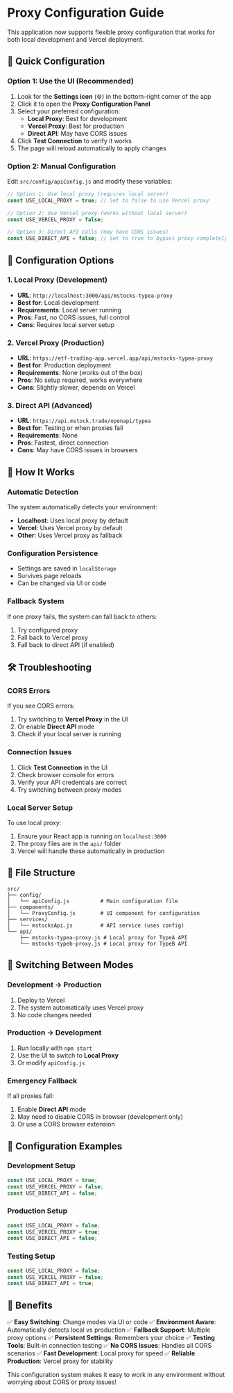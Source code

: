 # Proxy Configuration Guide

This application now supports flexible proxy configuration that works for both local development and Vercel deployment.

## 🎯 **Quick Configuration**

### **Option 1: Use the UI (Recommended)**
1. Look for the **Settings icon** (⚙️) in the bottom-right corner of the app
2. Click it to open the **Proxy Configuration Panel**
3. Select your preferred configuration:
   - **Local Proxy**: Best for development
   - **Vercel Proxy**: Best for production
   - **Direct API**: May have CORS issues
4. Click **Test Connection** to verify it works
5. The page will reload automatically to apply changes

### **Option 2: Manual Configuration**
Edit `src/config/apiConfig.js` and modify these variables:

```javascript
// Option 1: Use local proxy (requires local server)
const USE_LOCAL_PROXY = true; // Set to false to use Vercel proxy

// Option 2: Use Vercel proxy (works without local server)
const USE_VERCEL_PROXY = false;

// Option 3: Direct API calls (may have CORS issues)
const USE_DIRECT_API = false; // Set to true to bypass proxy completely
```

## 🔧 **Configuration Options**

### **1. Local Proxy (Development)**
- **URL**: `http://localhost:3000/api/mstocks-typea-proxy`
- **Best for**: Local development
- **Requirements**: Local server running
- **Pros**: Fast, no CORS issues, full control
- **Cons**: Requires local server setup

### **2. Vercel Proxy (Production)**
- **URL**: `https://etf-trading-app.vercel.app/api/mstocks-typea-proxy`
- **Best for**: Production deployment
- **Requirements**: None (works out of the box)
- **Pros**: No setup required, works everywhere
- **Cons**: Slightly slower, depends on Vercel

### **3. Direct API (Advanced)**
- **URL**: `https://api.mstock.trade/openapi/typea`
- **Best for**: Testing or when proxies fail
- **Requirements**: None
- **Pros**: Fastest, direct connection
- **Cons**: May have CORS issues in browsers

## 🚀 **How It Works**

### **Automatic Detection**
The system automatically detects your environment:
- **Localhost**: Uses local proxy by default
- **Vercel**: Uses Vercel proxy by default
- **Other**: Uses Vercel proxy as fallback

### **Configuration Persistence**
- Settings are saved in `localStorage`
- Survives page reloads
- Can be changed via UI or code

### **Fallback System**
If one proxy fails, the system can fall back to others:
1. Try configured proxy
2. Fall back to Vercel proxy
3. Fall back to direct API (if enabled)

## 🛠️ **Troubleshooting**

### **CORS Errors**
If you see CORS errors:
1. Try switching to **Vercel Proxy** in the UI
2. Or enable **Direct API** mode
3. Check if your local server is running

### **Connection Issues**
1. Click **Test Connection** in the UI
2. Check browser console for errors
3. Verify your API credentials are correct
4. Try switching between proxy modes

### **Local Server Setup**
To use local proxy:
1. Ensure your React app is running on `localhost:3000`
2. The proxy files are in the `api/` folder
3. Vercel will handle these automatically in production

## 📁 **File Structure**

```
src/
├── config/
│   └── apiConfig.js          # Main configuration file
├── components/
│   └── ProxyConfig.js        # UI component for configuration
├── services/
│   └── mstocksApi.js         # API service (uses config)
└── api/
    ├── mstocks-typea-proxy.js # Local proxy for TypeA API
    └── mstocks-typeb-proxy.js # Local proxy for TypeB API
```

## 🔄 **Switching Between Modes**

### **Development → Production**
1. Deploy to Vercel
2. The system automatically uses Vercel proxy
3. No code changes needed

### **Production → Development**
1. Run locally with `npm start`
2. Use the UI to switch to **Local Proxy**
3. Or modify `apiConfig.js`

### **Emergency Fallback**
If all proxies fail:
1. Enable **Direct API** mode
2. May need to disable CORS in browser (development only)
3. Or use a CORS browser extension

## 📝 **Configuration Examples**

### **Development Setup**
```javascript
const USE_LOCAL_PROXY = true;
const USE_VERCEL_PROXY = false;
const USE_DIRECT_API = false;
```

### **Production Setup**
```javascript
const USE_LOCAL_PROXY = false;
const USE_VERCEL_PROXY = true;
const USE_DIRECT_API = false;
```

### **Testing Setup**
```javascript
const USE_LOCAL_PROXY = false;
const USE_VERCEL_PROXY = false;
const USE_DIRECT_API = true;
```

## 🎉 **Benefits**

✅ **Easy Switching**: Change modes via UI or code
✅ **Environment Aware**: Automatically detects local vs production
✅ **Fallback Support**: Multiple proxy options
✅ **Persistent Settings**: Remembers your choice
✅ **Testing Tools**: Built-in connection testing
✅ **No CORS Issues**: Handles all CORS scenarios
✅ **Fast Development**: Local proxy for speed
✅ **Reliable Production**: Vercel proxy for stability

This configuration system makes it easy to work in any environment without worrying about CORS or proxy issues!

